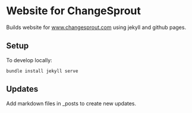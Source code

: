 # Website for ChangeSprout

Builds website for www.changesprout.com using jekyll and github pages. 

## Setup

To develop locally:

`bundle install
jekyll serve`

## Updates

Add markdown files in _posts to create new updates. 
